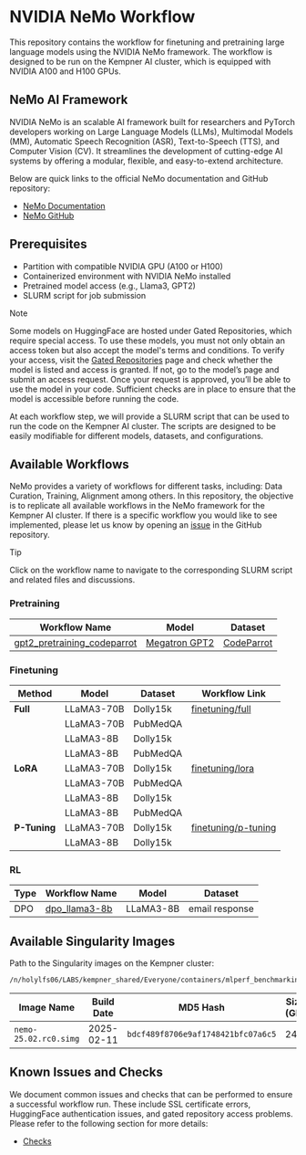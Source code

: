 # NVIDIA NeMo Workflow

This repository contains the workflow for finetuning and pretraining large language models using the NVIDIA NeMo framework. The workflow is designed to be run on the Kempner AI cluster, which is equipped with NVIDIA A100 and H100 GPUs.

## NeMo AI Framework

NVIDIA NeMo is an scalable AI framework built for researchers and PyTorch developers working on Large Language Models (LLMs), Multimodal Models (MM), Automatic Speech Recognition (ASR), Text-to-Speech (TTS), and Computer Vision (CV). It streamlines the development of cutting-edge AI systems by offering a modular, flexible, and easy-to-extend architecture.

Below are quick links to the official NeMo documentation and GitHub repository:

- [NeMo Documentation](https://docs.nvidia.com/nemo-framework/user-guide/latest/overview.html)
- [NeMo GitHub](https://github.com/NVIDIA/NeMo)


## Prerequisites

- Partition with compatible NVIDIA GPU (A100 or H100)
- Containerized environment with NVIDIA NeMo installed
- Pretrained model access (e.g., Llama3, GPT2)
- SLURM script for job submission


> [!NOTE]  
> Some models on HuggingFace are hosted under Gated Repositories, which require special access. To use these models, you must not only obtain an access token but also accept the model's terms and conditions. To verify your access, visit the [Gated Repositories](https://huggingface.co/settings/gated-repos) page and check whether the model is listed and access is granted. If not, go to the model’s page and submit an access request. Once your request is approved, you’ll be able to use the model in your code. Sufficient checks are in place to ensure that the model is accessible before running the code. 

At each workflow step, we will provide a SLURM script that can be used to run the code on the Kempner AI cluster. The scripts are designed to be easily modifiable for different models, datasets, and configurations.


## Available Workflows

NeMo provides a variety of workflows for different tasks, including: Data Curation, Training, Alignment among others. In this repository, the objective is to replicate all available workflows in the NeMo framework for the Kempner AI cluster. If there is a specific workflow you would like to see implemented, please let us know by opening an [issue](https://github.com/KempnerInstitute/nvidia-nemo-workflows/issues) in the GitHub repository. 

> [!TIP]  
> Click on the workflow name to navigate to the corresponding SLURM script and related files and discussions.

### Pretraining 

| Workflow Name                   | Model                                                              | Dataset     |
|---------------------------------|--------------------------------------------------------------------|-------------|
| [gpt2_pretraining_codeparrot](pretraining/gpt2_pretraining_codeparrot) | [Megatron GPT2](https://huggingface.co/nvidia/megatron-gpt2-345m)  | [CodeParrot](https://huggingface.co/codeparrot)  |


### Finetuning

| Method      | Model       | Dataset   | Workflow Link                    |
|-------------|-------------|-----------|----------------------------------|
| **Full**    | LLaMA3-70B  | Dolly15k  | [finetuning/full](finetuning/full)     |
|             | LLaMA3-70B  | PubMedQA  |                                  |
|             | LLaMA3-8B   | Dolly15k  |                                  |
|             | LLaMA3-8B   | PubMedQA  |                                  |
| **LoRA**    | LLaMA3-70B  | Dolly15k  | [finetuning/lora](finetuning/lora)     |
|             | LLaMA3-70B  | PubMedQA  |                                  |
|             | LLaMA3-8B   | Dolly15k  |                                  |
|             | LLaMA3-8B   | PubMedQA  |                                  |
| **P-Tuning**| LLaMA3-70B  | Dolly15k  | [finetuning/p-tuning](finetuning/p-tuning) |
|             | LLaMA3-8B   | Dolly15k  |                                  |


### RL

| Type       | Workflow Name                                                                  | Model       | Dataset   |
|------------|--------------------------------------------------------------------------------|-------------|-----------|
| DPO      | [dpo_llama3-8b](RL/DPO/llama3-8b)   | LLaMA3-8B  | email response  |


## Available Singularity Images

Path to the Singularity images on the Kempner cluster:

```
/n/holylfs06/LABS/kempner_shared/Everyone/containers/mlperf_benchmarking
```

| Image Name            | Build Date | MD5 Hash                           | Size (GB) |
|-----------------------|------------|------------------------------------|-----------|
| `nemo-25.02.rc0.simg` | 2025-02-11 | `bdcf489f8706e9af1748421bfc07a6c5` | 24G       |


## Known Issues and Checks

We document common issues and checks that can be performed to ensure a successful workflow run. These include SSL certificate errors, HuggingFace authentication issues, and gated repository access problems. Please refer to the following section for more details:
-  [Checks](checks/README.md)


